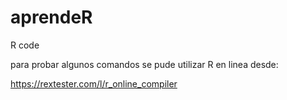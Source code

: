 # aprendeR
R code

para probar algunos comandos se pude utilizar R en linea desde: 

https://rextester.com/l/r_online_compiler
